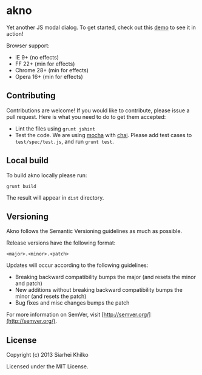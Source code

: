 akno
======

Yet another JS modal dialog.
To get started, check out this [demo](http://skhilko.github.com/akno) to see it in action!

Browser support:
- IE 9+ (no effects)
- FF 22+ (min for effects)
- Chrome 28+ (min for effects)
- Opera 16+ (min for effects)

Contributing
------------
Contributions are welcome! If you would like to contribute, please issue a pull request.
Here is what you need to do to get them accepted:
- Lint the files using `grunt jshint`
- Test the code. We are using [mocha](http://visionmedia.github.io/mocha/) with [chai](http://chaijs.com/).
Please add test cases to `test/spec/test.js`, and run `grunt test`.

Local build
-----------

To build akno locally please run:

`grunt build`

The result will appear in `dist` directory.

Versioning
----------
Akno follows the Semantic Versioning guidelines as much as possible.

Release versions have the following format:

`<major>.<minor>.<patch>`

Updates will occur according to the following guidelines:

* Breaking backward compatibility bumps the major (and resets the minor and patch)
* New additions without breaking backward compatibility bumps the minor (and resets the patch)
* Bug fixes and misc changes bumps the patch

For more information on SemVer, visit [http://semver.org/](http://semver.org/).

License
-------

Copyright (c) 2013 Siarhei Khilko

Licensed under the MIT License.
